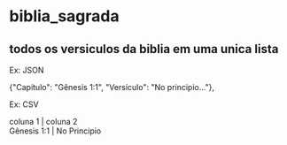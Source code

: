 # biblia_sagrada

## todos os versiculos da biblia em uma unica lista

Ex: JSON

{"Capítulo": "Gênesis 1:1", "Versículo": "No principio..."},
    

Ex: CSV

coluna 1      |  coluna 2  
Gênesis 1:1   |  No Principio
